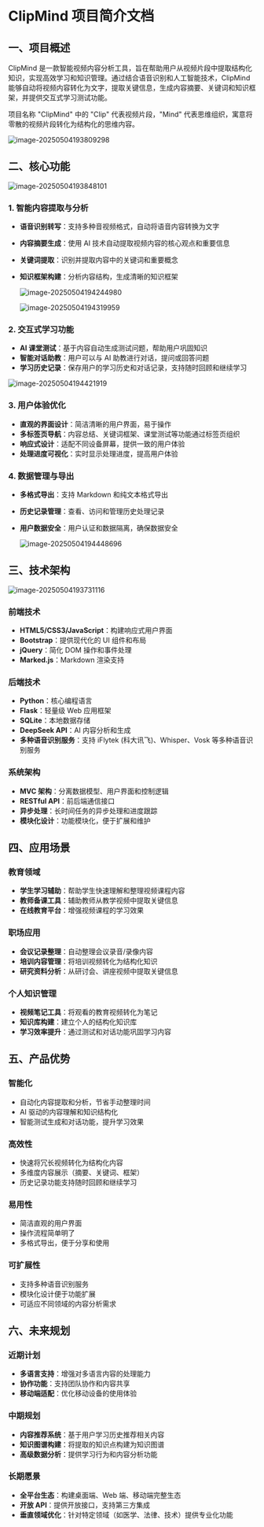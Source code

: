 # ClipMind 项目简介文档

## 一、项目概述

ClipMind 是一款智能视频内容分析工具，旨在帮助用户从视频片段中提取结构化知识，实现高效学习和知识管理。通过结合语音识别和人工智能技术，ClipMind 能够自动将视频内容转化为文字，提取关键信息，生成内容摘要、关键词和知识框架，并提供交互式学习测试功能。

项目名称 "ClipMind" 中的 "Clip" 代表视频片段，"Mind" 代表思维组织，寓意将零散的视频片段转化为结构化的思维内容。

![image-20250504193809298](C:\Users\13683\AppData\Roaming\Typora\typora-user-images\image-20250504193809298.png)

## 二、核心功能

![image-20250504193848101](C:\Users\13683\AppData\Roaming\Typora\typora-user-images\image-20250504193848101.png)

### 1. 智能内容提取与分析

- **语音识别转写**：支持多种音视频格式，自动将语音内容转换为文字

- **内容摘要生成**：使用 AI 技术自动提取视频内容的核心观点和重要信息

- **关键词提取**：识别并提取内容中的关键词和重要概念

- **知识框架构建**：分析内容结构，生成清晰的知识框架

  ![image-20250504194244980](C:\Users\13683\AppData\Roaming\Typora\typora-user-images\image-20250504194244980.png)

  ![image-20250504194319959](C:\Users\13683\AppData\Roaming\Typora\typora-user-images\image-20250504194319959.png)

### 2. 交互式学习功能

- **AI 课堂测试**：基于内容自动生成测试问题，帮助用户巩固知识
- **智能对话助教**：用户可以与 AI 助教进行对话，提问或回答问题
- **学习历史记录**：保存用户的学习历史和对话记录，支持随时回顾和继续学习

![image-20250504194421919](C:\Users\13683\AppData\Roaming\Typora\typora-user-images\image-20250504194421919.png)

### 3. 用户体验优化

- **直观的界面设计**：简洁清晰的用户界面，易于操作
- **多标签页导航**：内容总结、关键词框架、课堂测试等功能通过标签页组织
- **响应式设计**：适配不同设备屏幕，提供一致的用户体验
- **处理进度可视化**：实时显示处理进度，提高用户体验

### 4. 数据管理与导出

- **多格式导出**：支持 Markdown 和纯文本格式导出

- **历史记录管理**：查看、访问和管理历史处理记录

- **用户数据安全**：用户认证和数据隔离，确保数据安全

  ![image-20250504194448696](C:\Users\13683\AppData\Roaming\Typora\typora-user-images\image-20250504194448696.png)

## 三、技术架构

![image-20250504193731116](C:\Users\13683\AppData\Roaming\Typora\typora-user-images\image-20250504193731116.png)

### 前端技术

- **HTML5/CSS3/JavaScript**：构建响应式用户界面
- **Bootstrap**：提供现代化的 UI 组件和布局
- **jQuery**：简化 DOM 操作和事件处理
- **Marked.js**：Markdown 渲染支持

### 后端技术

- **Python**：核心编程语言
- **Flask**：轻量级 Web 应用框架
- **SQLite**：本地数据存储
- **DeepSeek API**：AI 内容分析和生成
- **多种语音识别服务**：支持 iFlytek (科大讯飞)、Whisper、Vosk 等多种语音识别服务

### 系统架构

- **MVC 架构**：分离数据模型、用户界面和控制逻辑
- **RESTful API**：前后端通信接口
- **异步处理**：长时间任务的异步处理和进度跟踪
- **模块化设计**：功能模块化，便于扩展和维护

## 四、应用场景

### 教育领域

- **学生学习辅助**：帮助学生快速理解和整理视频课程内容
- **教师备课工具**：辅助教师从教学视频中提取关键信息
- **在线教育平台**：增强视频课程的学习效果

### 职场应用

- **会议记录整理**：自动整理会议录音/录像内容
- **培训内容管理**：将培训视频转化为结构化知识
- **研究资料分析**：从研讨会、讲座视频中提取关键信息

### 个人知识管理

- **视频笔记工具**：将观看的教育视频转化为笔记
- **知识库构建**：建立个人的结构化知识库
- **学习效率提升**：通过测试和对话功能巩固学习内容

## 五、产品优势

### 智能化

- 自动化内容提取和分析，节省手动整理时间
- AI 驱动的内容理解和知识结构化
- 智能测试生成和对话功能，提升学习效果

### 高效性

- 快速将冗长视频转化为结构化内容
- 多维度内容展示（摘要、关键词、框架）
- 历史记录功能支持随时回顾和继续学习

### 易用性

- 简洁直观的用户界面
- 操作流程简单明了
- 多格式导出，便于分享和使用

### 可扩展性

- 支持多种语音识别服务
- 模块化设计便于功能扩展
- 可适应不同领域的内容分析需求

## 六、未来规划

### 近期计划

- **多语言支持**：增强对多语言内容的处理能力
- **协作功能**：支持团队协作和内容共享
- **移动端适配**：优化移动设备的使用体验

### 中期规划

- **内容推荐系统**：基于用户学习历史推荐相关内容
- **知识图谱构建**：将提取的知识点构建为知识图谱
- **高级数据分析**：提供学习行为和内容分析功能

### 长期愿景

- **全平台生态**：构建桌面端、Web 端、移动端完整生态
- **开放 API**：提供开放接口，支持第三方集成
- **垂直领域优化**：针对特定领域（如医学、法律、技术）提供专业化功能

